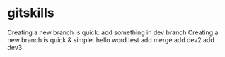 # gitskills
Creating a new branch is quick.
add something in dev branch
Creating a new branch is quick & simple.
hello word
test add merge
add dev2
add dev3
